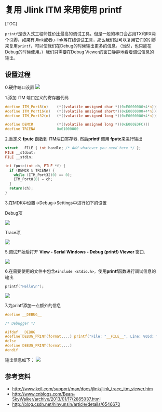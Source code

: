 # 复用 Jlink ITM 来用使用 printf

[TOC]

`printf`是嵌入式工程师性价比最高的调试工具。但是一般的串口会占用TX和RX两个引脚，如果有Jlink或者u-link等在线调试工具，那么我们就可以复用它们的引脚来复用`printf`，可以使我们在Debug的时候输出更多的信息。（当然，也只能在Debug的时候使用。）我们只需要在Debug Viewer的窗口静静地看着调试信息的输出。

## 设置过程

0.硬件端口设置
![](http://mint-blog.qiniudn.com/mdk-itm-port.jpg)

1.添加 ITM 端口定义的寄存器代码

```c
#define ITM_Port8(n)    (*((volatile unsigned char *)(0xE0000000+4*n)))
#define ITM_Port16(n)   (*((volatile unsigned short*)(0xE0000000+4*n)))
#define ITM_Port32(n)   (*((volatile unsigned long *)(0xE0000000+4*n)))

#define DEMCR           (*((volatile unsigned long *)(0xE000EDFC)))
#define TRCENA          0x01000000
```

2.重定义 **fputc** 函数到 ITM端口寄存器. 然后**printf** 调用 **fputc**来进行输出

```c
struct __FILE { int handle; /* Add whatever you need here */ };
FILE __stdout;
FILE __stdin;

int fputc(int ch, FILE *f) {
  if (DEMCR & TRCENA) {
    while (ITM_Port32(0) == 0);
    ITM_Port8(0) = ch;
  }
  return(ch);
}
```


3.在MDK中设置->Debug->Settings中进行如下的设置

Debug项

![](http://mint-blog.qiniudn.com/mdk-itm-debug.png)

Trace项

![](http://mint-blog.qiniudn.com/mdk-itm-trace.png)

5.调试开始后打开 **View - Serial Windows - Debug (printf) Viewer** 窗口.

![](http://mint-blog.qiniudn.com/mdk-itm-printf-view.png)

6.在需要使用的文件中包含`#include <stdio.h>`，使用**printf**函数进行调试信息的输出

```c
printf("Hello\n");
```
![](http://mint-blog.qiniudn.com/mdk-itm-hello.png)

7.为printf添加一点额外的信息

```c
#define __DEBUG__

/* Debugger */

#ifdef __DEBUG__
#define DEBUG_PRINT(format,...) printf("File: "__FILE__", Line: %05d: "format"\n", __LINE__, ##__VA_ARGS__)
#else
#define DEBUG_PRINT(format,...)
#endif
```
输出信息如下：
![](http://mint-blog.qiniudn.com/mdk-itm-DEBUG_PRINT.png)

## 参考资料
- http://www.keil.com/support/man/docs/jlink/jlink_trace_itm_viewer.htm
- http://www.cnblogs.com/Bean-SkyWalker/archive/2013/01/17/2865037.html
- http://blog.csdn.net/hinyunsin/article/details/6546670
